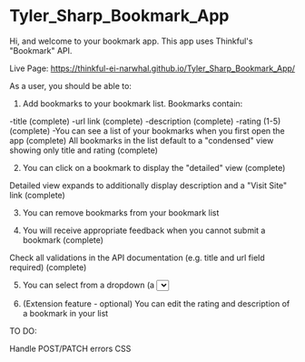# Tyler_Sharp_Bookmark_App

Hi, and welcome to your bookmark app. This app uses Thinkful's "Bookmark" API.

Live Page: https://thinkful-ei-narwhal.github.io/Tyler_Sharp_Bookmark_App/ 

As a user, you should be able to:

1. Add bookmarks to your bookmark list. Bookmarks contain:

-title (complete)
-url link (complete)
-description (complete)
-rating (1-5) (complete)
-You can see a list of your bookmarks when you first open the app (complete)
All bookmarks in the list default to a "condensed" view showing only title and rating (complete)

2. You can click on a bookmark to display the "detailed" view (complete)

Detailed view expands to additionally display description and a "Visit Site" link (complete)

3. You can remove bookmarks from your bookmark list 

4. You will receive appropriate feedback when you cannot submit a bookmark (complete)

Check all validations in the API documentation (e.g. title and url field required) (complete)

5. You can select from a dropdown (a <select> element) a "minimum rating" to filter the list by all bookmarks rated at or above the chosen selection

6. (Extension feature - optional) You can edit the rating and description of a bookmark in your list

TO DO:

Handle POST/PATCH errors
CSS
